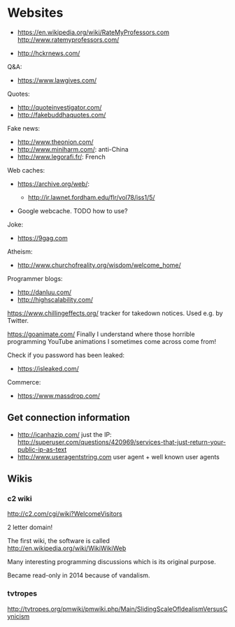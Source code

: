 # Websites

- <https://en.wikipedia.org/wiki/RateMyProfessors.com> <http://www.ratemyprofessors.com/>

- <http://hckrnews.com/>

Q&A:

- <https://www.lawgives.com/>

Quotes:

- <http://quoteinvestigator.com/>
- <http://fakebuddhaquotes.com/>

Fake news:

- <http://www.theonion.com/>
- <http://www.miniharm.com/>: anti-China
- <http://www.legorafi.fr/>: French

Web caches:

-   <https://archive.org/web/>:

    - <http://ir.lawnet.fordham.edu/flr/vol78/iss1/5/>

-   Google webcache. TODO how to use?

Joke:

- <https://9gag.com>

Atheism:

- <http://www.churchofreality.org/wisdom/welcome_home/>

Programmer blogs:

- <http://danluu.com/>
- <http://highscalability.com/>

<https://www.chillingeffects.org/> tracker for takedown notices. Used e.g. by Twitter.

<https://goanimate.com/> Finally I understand where those horrible programming YouTube animations I sometimes come across come from!

Check if you password has been leaked:

- <https://isleaked.com/>

Commerce:

- <https://www.massdrop.com/>

## Get connection information

- http://icanhazip.com/ just the IP: http://superuser.com/questions/420969/services-that-just-return-your-public-ip-as-text
- http://www.useragentstring.com user agent + well known user agents

## Wikis

### c2 wiki

<http://c2.com/cgi/wiki?WelcomeVisitors>

2 letter domain!

The first wiki, the software is called <http://en.wikipedia.org/wiki/WikiWikiWeb>

Many interesting programming discussions which is its original purpose.

Became read-only in 2014 because of vandalism.

### tvtropes

http://tvtropes.org/pmwiki/pmwiki.php/Main/SlidingScaleOfIdealismVersusCynicism
